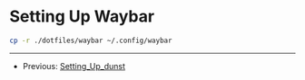 # Setting Up Waybar

```bash
cp -r ./dotfiles/waybar ~/.config/waybar
```

---

- Previous: [Setting_Up_dunst](Setting_Up_dunst.md)
